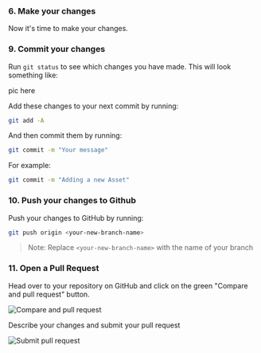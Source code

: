 ### 6. Make your changes

Now it's time to make your changes. 


### 9. Commit your changes

Run `git status` to see which changes you have made. This will look something like:

pic here 

Add these changes to your next commit by running:

```sh
git add -A
```

And then commit them by running:

```sh
git commit -m "Your message"
```

For example:

```sh
git commit -m "Adding a new Asset"
```

### 10. Push your changes to Github

Push your changes to GitHub by running:

```sh
git push origin <your-new-branch-name>
```

> Note: Replace `<your-new-branch-name>` with the name of your branch

### 11. Open a Pull Request

Head over to your repository on GitHub and click on the green "Compare and pull request" button.

<img src=".github/pr.png" alt="Compare and pull request" />

Describe your changes and submit your pull request

<img src=".github/pr2.png" alt="Submit pull request" />